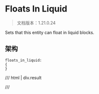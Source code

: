 # Floats In Liquid

> 文档版本：1.21.0.24

Sets that this entity can float in liquid blocks.

## 架构

```mcschema
floats_in_liquid:
{
}

```

/// html | div.result

///


